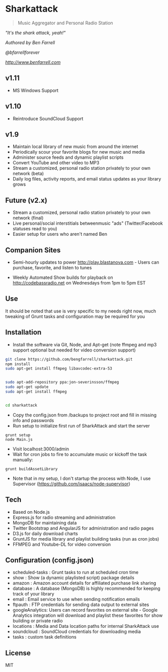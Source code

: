 Sharkattack
===========

> Music Aggregator and Personal Radio Station

*"It's the shark attack, yeah!"*

*Authored by Ben Farrell*

*@bfarrellforever*

*http://www.benfarrell.com*


v1.11
-----------
  - MS Windows Support

v1.10
-----------
  - Reintroduce SoundCloud Support

v1.9
-----------
  - Maintain local library of new music from around the internet
  - Periodically scour your favorite blogs for new music and media
  - Administer source feeds and dynamic playlist scripts
  - Convert YouTube and other video to MP3
  - Stream a customized, personal radio station privately to your own network (beta)
  - Daily log files, activity reports, and email status updates as your library grows

Future (v2.x)
-------------
   - Stream a customized, personal radio station privately to your own network (final)
   - Live personal/social interstitials betweenmusic "ads" (Twitter/Facebook statuses read to you)
   - Easier setup for users who aren't named Ben

Companion Sites
---------------
  - Semi-hourly updates to power http://play.blastanova.com  - Users can purchase, favorite, and listen to tunes

  - Weekly Automated Show builds for playback on http://codebassradio.net on Wednesdays from 1pm to 5pm EST 


Use
---

It should be noted that use is very specific to my needs right now, much tweaking of Grunt tasks and configuration may be required for you

Installation
------------

  - Install the software via Git, Node, and Apt-get (note ffmpeg and mp3 support optional but needed for video conversion support)

```sh
git clone https://github.com/bengfarrell/sharkattack.git
npm install
sudo apt-get install ffmpeg libavcodec-extra-53


sudo apt-add-repository ppa:jon-severinsson/ffmpeg
sudo apt-get update
sudo apt-get install ffmpeg


cd sharkattack
```

  - Copy the config.json from /backups to project root and fill in missing info and passwords
  - Run setup to initialize first run of SharkAttack and start the server
```
grunt setup
node Main.js
```
  - Visit localhost:3000/admin
  - Wait for cron jobs to fire to accumulate music or kickoff the task manually:
```
grunt buildAssetLibrary
```
  - Note that in my setup, I don't startup the process with Node, I use Supervisor (https://github.com/isaacs/node-supervisor)

Tech
-----
  - Based on Node.js
  - Express.js for radio streaming and administration
  - MongoDB for maintaining data
  - Twitter Bootstrap and AngularJS for administration and radio pages
  - D3.js for daily download charts
  - GruntJS for media library and playlist building tasks (run as cron jobs)
  - FFMPEG and Youtube-DL for video conversion

Configuration (config.json)
-----
  - scheduled-tasks : Grunt tasks to run at scheduled cron time
  - show : Show (a dynamic playlisted script) package details
  - amazon : Amazon account details for affiliated purchase link sharing
  - database : A database (MongoDB) is highly recommended for keeping track of your library
  - email : Email service to use when sending notification emails
  - ftpauth : FTP credentials for sending data output to external sites
  - googleAnalytics: Users can record favorites on external site - Google Analytics integration will download and playlist these favorites for show building or private radio
  - locations : Media and Data location paths for internal SharkAttack use
  - soundcloud : SoundCloud credentials for downloading media
  - tasks : custom task definitions

License
----

MIT
